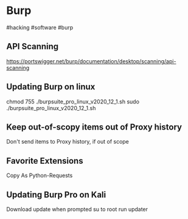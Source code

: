 # Burp
#hacking #software #burp

## API Scanning
https://portswigger.net/burp/documentation/desktop/scanning/api-scanning


## Updating Burp on linux
chmod 755 ./burpsuite_pro_linux_v2020_12_1.sh
sudo ./burpsuite_pro_linux_v2020_12_1.sh

## Keep out-of-scopy items out of Proxy history
Don't send items to Proxy history, if out of scope

## Favorite Extensions
Copy As Python-Requests

## Updating Burp Pro on Kali
Download update when prompted
su to root
run updater
